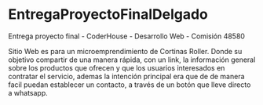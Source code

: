 # EntregaProyectoFinalDelgado

Entrega proyecto final - CoderHouse - Desarrollo Web - Comisión 48580

Sitio Web es para un microemprendimiento de Cortinas Roller. Donde su objetivo compartir de una manera rápida, con un link, la información general sobre los productos que ofrecen y que los usuarios interesados en contratar el servicio, ademas la intención principal era que de de manera facil puedan establecer un contacto, a través de un botón que lleve directo a whatsapp.
